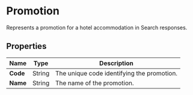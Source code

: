 # Promotion

Represents a promotion for a hotel accommodation in Search responses.

## Properties

| Name | Type | Description |
|------|------|-------------|
| **Code** | String | The unique code identifying the promotion. |
| **Name** | String | The name of the promotion. |

